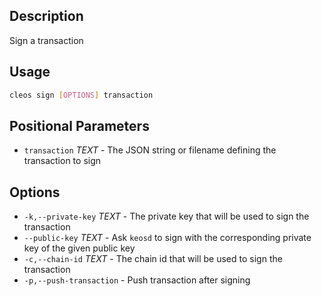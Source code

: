 ## Description
Sign a transaction

## Usage
```sh
cleos sign [OPTIONS] transaction
```

## Positional Parameters
- `transaction` _TEXT_ - The JSON string or filename defining the transaction to sign

## Options
- `-k,--private-key` _TEXT_ - The private key that will be used to sign the transaction
- `--public-key` _TEXT_ - Ask `keosd` to sign with the corresponding private key of the given public key
- `-c,--chain-id` _TEXT_ - The chain id that will be used to sign the transaction
- `-p,--push-transaction` - Push transaction after signing
